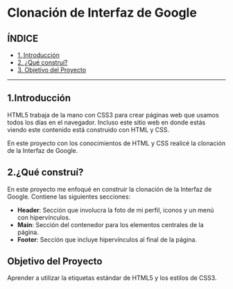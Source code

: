 # Clonación de Interfaz de Google

## ÍNDICE

* [1. Introducción](#)
* [2. ¿Qué construí?](#)
* [3. Objetivo del Proyecto](#)

****
## 1.Introducción
HTML5 trabaja de la mano con CSS3 para crear páginas web que usamos todos los días en el navegador. Incluso este sitio web en donde estás viendo este contenido está construido con HTML y CSS.

En este proyecto con los conocimientos de HTML y CSS realicé la clonación de la Interfaz de Google.

## 2.¿Qué construí?
En este proyecto me enfoqué en construir la clonación de la Interfaz de Google. Contiene las siguientes secciones:

* **Header**: Sección que involucra la foto de mi perfil, iconos y un menú con hipervínculos.
* **Main**: Sección del contenedor para los elementos centrales de la página.
* **Footer**: Sección que incluye hipervínculos al final de la página.

## Objetivo del Proyecto
Aprender a utilizar la etiquetas estándar de HTML5 y los estilos de CSS3.

